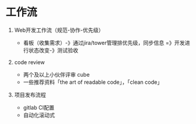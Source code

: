 # 工作流

1. Web开发工作流（规范-协作-优先级）

   * 看板（收集需求）-》通过jira/tower管理排优先级，同步信息 =》开发进行状态改变-》测试验收

2. code review

   * 两个及以上小伙伴评审 cube 
   * 一些推荐资料「the art of readable code」，「clean code」

3. 项目发布流程

   * gitlab CI配置
   * 自动化滚动式



